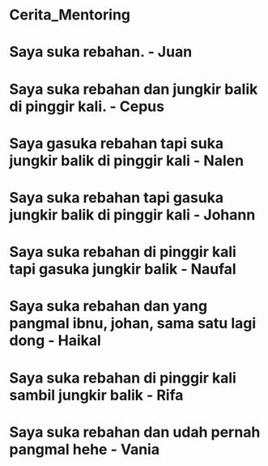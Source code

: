 # Cerita_Mentoring

<h1> Saya suka rebahan. - Juan <h1>
<h1> Saya suka rebahan dan jungkir balik di pinggir kali. - Cepus <h1>
<h1> Saya gasuka rebahan tapi suka jungkir balik di pinggir kali - Nalen <h1>
<h1> Saya suka rebahan tapi gasuka jungkir balik di pinggir kali - Johann <h1>
<h1> Saya suka rebahan di pinggir kali tapi gasuka jungkir balik - Naufal <h1>
<h1> Saya suka rebahan dan yang pangmal ibnu, johan, sama satu lagi dong - Haikal 
<h1> Saya suka rebahan di pinggir kali sambil jungkir balik - Rifa <h1>
<h1> Saya suka rebahan dan udah pernah pangmal hehe - Vania <h1>